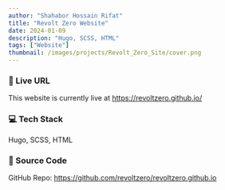 ```yaml
---
author: "Shahabor Hossain Rifat"
title: "Revolt Zero Website"
date: 2024-01-09
description: "Hugo, SCSS, HTML"
tags: ["Website"]
thumbnail: /images/projects/Revolt_Zero_Site/cover.png
---
```


### 🔴 Live URL
This website is currently live at https://revoltzero.github.io/


### 💻 Tech Stack
Hugo, SCSS, HTML

### 📄 Source Code
GitHub Repo: https://github.com/revoltzero/revoltzero.github.io

